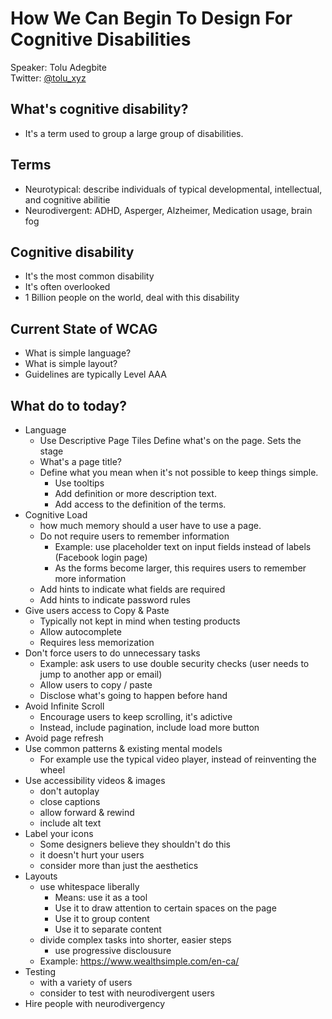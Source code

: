 # How We Can Begin To Design For Cognitive Disabilities
Speaker: Tolu Adegbite  
Twitter: [@tolu_xyz](https://twitter.com/tolu_xyz)  


## What's cognitive disability?
- It's a term used to group a large group of disabilities.

## Terms
- Neurotypical: describe individuals of typical developmental, intellectual, and cognitive abilitie
- Neurodivergent: ADHD, Asperger, Alzheimer, Medication usage, brain fog


## Cognitive disability
- It's the most common disability
- It's often overlooked
- 1 Billion people on the world, deal with this disability


## Current State of WCAG
- What is simple language?
- What is simple layout?
- Guidelines are typically Level AAA

## What do to today?
- Language
    - Use Descriptive Page Tiles Define what's on the page. Sets the stage
    - What's a page title? <title>. Developer's responsible for. Designers / Authors should be aware for.
    - Use Page Title - Website name. Example: <title>Page title - Website name</title>
    - Define what you mean when it's not possible to keep things simple. 
        - Use tooltips
        - Add definition or more description text.
        - Add access to the definition of the terms.
- Cognitive Load
    - how much memory should a user have to use a page.
    - Do not require users to remember information
        - Example: use placeholder text on input fields instead of labels (Facebook login page)
        - As the forms become larger, this requires users to remember more information
    - Add hints to indicate what fields are required
    - Add hints to indicate password rules
- Give users access to Copy & Paste
    - Typically not kept in mind when testing products
    - Allow autocomplete
    - Requires less memorization
- Don't force users to do unnecessary tasks
    - Example: ask users to use double security checks (user needs to jump to another app or email)
    - Allow users to copy / paste
    - Disclose what's going to happen before hand
- Avoid Infinite Scroll
    - Encourage users to keep scrolling, it's adictive
    - Instead, include pagination, include load more button
- Avoid page refresh
- Use common patterns & existing mental models
    - For example use the typical video player, instead of reinventing the wheel
- Use accessibility videos & images
    - don't autoplay
    - close captions
    - allow forward & rewind
    - include alt text
- Label your icons
    - Some designers believe they shouldn't do this
    - it doesn't hurt your users
    - consider more than just the aesthetics
- Layouts
    - use whitespace liberally 
        - Means: use it as a tool
        - Use it to draw attention to certain spaces on the page
        - Use it to group content
        - Use it to separate content
    - divide complex tasks into shorter, easier steps
        - use progressive disclousure
    - Example: https://www.wealthsimple.com/en-ca/
- Testing
    - with a variety of users
    - consider to test with neurodivergent users
- Hire people with neurodivergency
